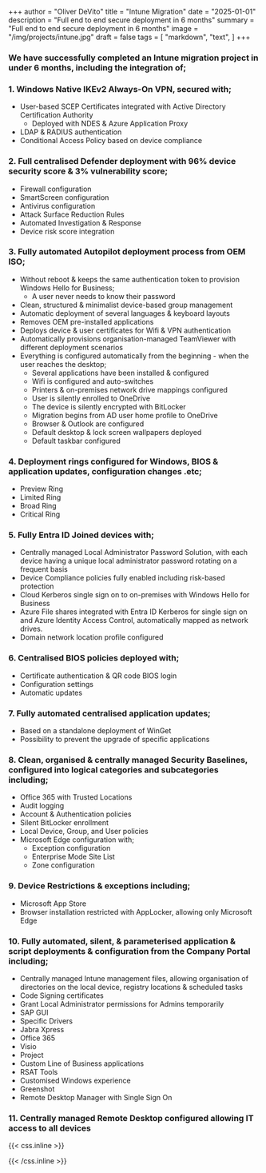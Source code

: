 +++
author = "Oliver DeVito"
title = "Intune Migration"
date = "2025-01-01"
description = "Full end to end secure deployment in 6 months"
summary = "Full end to end secure deployment in 6 months"
image = "/img/projects/intune.jpg"
draft = false
tags = [
    "markdown",
    "text",
]
+++

### We have successfully completed an Intune migration project in under 6 months, including the integration of;

### 1. Windows Native IKEv2 Always-On VPN, secured with;
* User-based SCEP Certificates integrated with Active Directory Certification Authority
  *  Deployed with NDES & Azure Application Proxy
* LDAP & RADIUS authentication
* Conditional Access Policy based on device compliance

### 2. Full centralised Defender deployment with 96% device security score & 3% vulnerability score;
* Firewall configuration
* SmartScreen configuration
* Antivirus configuration
* Attack Surface Reduction Rules
* Automated Investigation & Response
* Device risk score integration

### 3. Fully automated Autopilot deployment process from OEM ISO;
* Without reboot & keeps the same authentication token to provision Windows Hello for Business;
  *  A user never needs to know their password
* Clean, structured & minimalist device-based group management
* Automatic deployment of several languages & keyboard layouts
* Removes OEM pre-installed applications
* Deploys device & user certificates for Wifi & VPN authentication
* Automatically provisions organisation-managed TeamViewer with different deployment scenarios
* Everything is configured automatically from the beginning - when the user reaches the desktop;
  *  Several applications have been installed & configured
  *  Wifi is configured and auto-switches
  *  Printers & on-premises network drive mappings configured
  *  User is silently enrolled to OneDrive
  *  The device is silently encrypted with BitLocker
  *  Migration begins from AD user home profile to OneDrive
  *  Browser & Outlook are configured
  *  Default desktop & lock screen wallpapers deployed
  *  Default taskbar configured

### 4. Deployment rings configured for Windows, BIOS & application updates, configuration changes .etc;
* Preview Ring
* Limited Ring
* Broad Ring
* Critical Ring

### 5. Fully Entra ID Joined devices with;
* Centrally managed Local Administrator Password Solution, with each device having a unique local administrator password rotating on a frequent basis
* Device Compliance policies fully enabled including risk-based protection
* Cloud Kerberos single sign on to on-premises with Windows Hello for Business
* Azure File shares integrated with Entra ID Kerberos for single sign on and Azure Identity Access Control, automatically mapped as network drives.
* Domain network location profile configured

### 6. Centralised BIOS policies deployed with;
* Certificate authentication & QR code BIOS login
* Configuration settings
* Automatic updates

### 7. Fully automated centralised application updates;
* Based on a standalone deployment of WinGet
* Possibility to prevent the upgrade of specific applications

### 8. Clean, organised & centrally managed Security Baselines, configured into logical categories and subcategories including;
* Office 365 with Trusted Locations
* Audit logging
* Account & Authentication policies
* Silent BitLocker enrollment
* Local Device, Group, and User policies
* Microsoft Edge configuration with;
  *  Exception configuration
  *  Enterprise Mode Site List
  *  Zone configuration

### 9. Device Restrictions & exceptions including;
* Microsoft App Store
* Browser installation restricted with AppLocker, allowing only Microsoft Edge

### 10. Fully automated, silent, & parameterised application & script deployments & configuration from the Company Portal including;
* Centrally managed Intune management files, allowing organisation of directories on the local device, registry locations & scheduled tasks
* Code Signing certificates
* Grant Local Administrator permissions for Admins temporarily
* SAP GUI
* Specific Drivers
* Jabra Xpress
* Office 365
* Visio
* Project
* Custom Line of Business applications
* RSAT Tools
* Customised Windows experience
* Greenshot
* Remote Desktop Manager with Single Sign On

### 11. Centrally managed Remote Desktop configured allowing IT access to all devices

{{< css.inline >}}
<style>
.canon { background: white; width: 100%; height: auto; }
</style>
{{< /css.inline >}}
